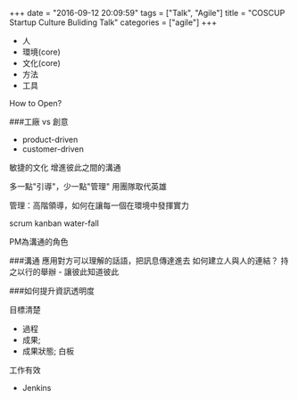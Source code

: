 +++
date = "2016-09-12 20:09:59"
tags = ["Talk", "Agile"]
title = "COSCUP Startup Culture Buliding Talk"
categories = ["agile"]
+++

- 人
- 環境(core)
- 文化(core)
- 方法
- 工具

How to Open?

###工廠 vs 創意
- product-driven
- customer-driven

敏捷的文化
增進彼此之間的溝通

多一點"引導"，少一點"管理"
用團隊取代英雄

管理：高階領導，如何在讓每一個在環境中發揮實力

scrum
kanban
water-fall

PM為溝通的角色

###溝通
應用對方可以理解的話語，把訊息傳達進去
如何建立人與人的連結？
持之以行的舉辦 - 讓彼此知道彼此

###如何提升資訊透明度

目標清楚
- 過程
- 成果; 
- 成果狀態; 白板

工作有效
- Jenkins